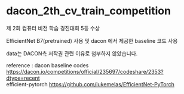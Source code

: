 # dacon_2th_cv_train_competition

제 2회 컴퓨터 비전 학습 경진대회 5등 수상  



EfficientNet B7(pretrained) 사용 및 dacon 에서 제공한 baseline 코드 사용  

data는 DACON측 저작권 관련 이유로 첨부하지 않았습니다.  

reference :
dacon baseline codes https://dacon.io/competitions/official/235697/codeshare/2353?dtype=recent  
efficient-pytorch https://github.com/lukemelas/EfficientNet-PyTorch
